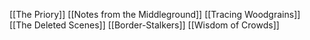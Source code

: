 [[The Priory]]
[[Notes from the Middleground]]
[[Tracing Woodgrains]]
[[The Deleted Scenes]]
[[Border-Stalkers]]
[[Wisdom of Crowds]]